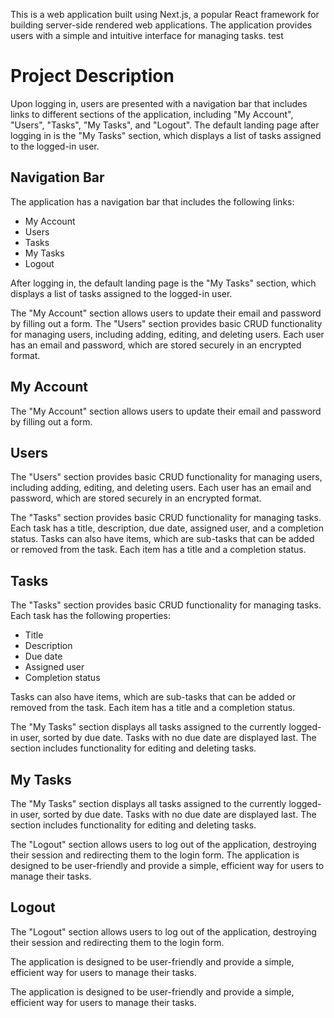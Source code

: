 This is a web application built using Next.js, a popular React framework for building server-side rendered web applications. The application provides users with a simple and intuitive interface for managing tasks. test

# Project Description

Upon logging in, users are presented with a navigation bar that includes links to different sections of the application, including "My Account", "Users", "Tasks", "My Tasks", and "Logout". The default landing page after logging in is the "My Tasks" section, which displays a list of tasks assigned to the logged-in user.

## Navigation Bar

The application has a navigation bar that includes the following links:

- My Account
- Users
- Tasks
- My Tasks
- Logout

After logging in, the default landing page is the "My Tasks" section, which displays a list of tasks assigned to the logged-in user.

The "My Account" section allows users to update their email and password by filling out a form. The "Users" section provides basic CRUD functionality for managing users, including adding, editing, and deleting users. Each user has an email and password, which are stored securely in an encrypted format.

## My Account

The "My Account" section allows users to update their email and password by filling out a form.

## Users

The "Users" section provides basic CRUD functionality for managing users, including adding, editing, and deleting users. Each user has an email and password, which are stored securely in an encrypted format.

The "Tasks" section provides basic CRUD functionality for managing tasks. Each task has a title, description, due date, assigned user, and a completion status. Tasks can also have items, which are sub-tasks that can be added or removed from the task. Each item has a title and a completion status.

## Tasks

The "Tasks" section provides basic CRUD functionality for managing tasks. Each task has the following properties:

- Title
- Description
- Due date
- Assigned user
- Completion status

Tasks can also have items, which are sub-tasks that can be added or removed from the task. Each item has a title and a completion status.

The "My Tasks" section displays all tasks assigned to the currently logged-in user, sorted by due date. Tasks with no due date are displayed last. The section includes functionality for editing and deleting tasks.

## My Tasks

The "My Tasks" section displays all tasks assigned to the currently logged-in user, sorted by due date. Tasks with no due date are displayed last. The section includes functionality for editing and deleting tasks.

The "Logout" section allows users to log out of the application, destroying their session and redirecting them to the login form. The application is designed to be user-friendly and provide a simple, efficient way for users to manage their tasks.

## Logout

The "Logout" section allows users to log out of the application, destroying their session and redirecting them to the login form.

The application is designed to be user-friendly and provide a simple, efficient way for users to manage their tasks.

The application is designed to be user-friendly and provide a simple, efficient way for users to manage their tasks.

